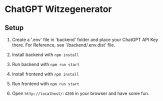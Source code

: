 # ChatGPT Witzegenerator

## Setup

1. Create a '.env' file in 'backend' folder and place your ChatGPT API Key there.
For Reference, see '/backend/.env.dist' file.

2. Install backend with `npm install`

3. Run backend with `npm run start`

4. Install frontend with `npm install`

5. Run frontend with `npm run start`

6. Open `http://localhost/:4200` in your browser and have some fun.